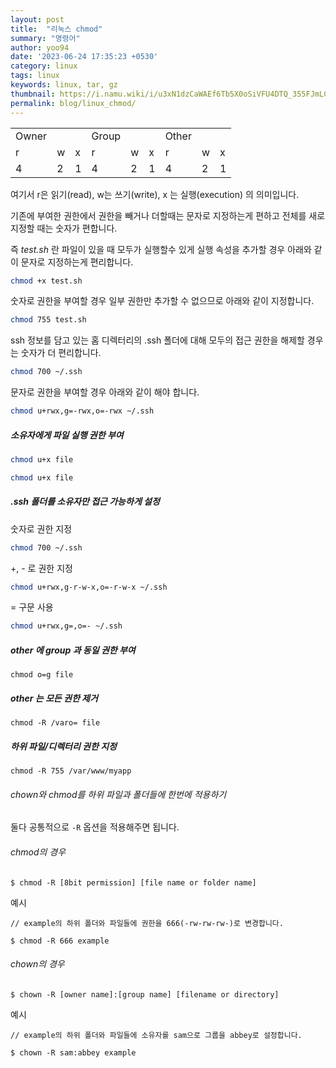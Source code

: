 ```yaml
---
layout: post
title:  "리눅스 chmod"
summary: "명령어"
author: yoo94
date: '2023-06-24 17:35:23 +0530'
category: linux
tags: linux
keywords: linux, tar, gz
thumbnail: https://i.namu.wiki/i/u3xN1dzCaWAEf6Tb5X0oSiVFU4DTQ_355FJmLCSTY7GZNyOnv60tkvcu0s0cD4Oce9vK6kylpAIEU-BYcju6Ww.webp
permalink: blog/linux_chmod/
---
```



|       |     |     |       |     |     |       |     |     |
| ----- | --- | --- | ----- | --- | --- | ----- | --- | --- |
| Owner |     |     | Group |     |     | Other |     |     |
| r     | w   | x   | r     | w   | x   | r     | w   | x   |
| 4     | 2   | 1   | 4     | 2   | 1   | 4     | 2   | 1   |

여기서 r은 읽기(read), w는 쓰기(write), x 는 실행(execution) 의 의미입니다.

기존에 부여한 권한에서 권한을 빼거나 더할때는 문자로 지정하는게 편하고 전체를 새로 지정할 때는 숫자가 편합니다.

즉 _test.sh_ 란 파일이 있을 때 모두가 실행할수 있게 실행 속성을 추가할 경우 아래와 같이 문자로 지정하는게 편리합니다.

```bash
chmod +x test.sh
```

숫자로 권한을 부여할 경우 일부 권한만 추가할 수 없으므로 아래와 같이 지정합니다.

```bash
chmod 755 test.sh
```


ssh 정보를 담고 있는 홈 디렉터리의 .ssh 폴더에 대해 모두의 접근 권한을 해제할 경우는 숫자가 더 편리합니다.

```bash
chmod 700 ~/.ssh
```

문자로 권한을 부여할 경우 아래와 같이 해야 합니다.

```bash
chmod u+rwx,g=-rwx,o=-rwx ~/.ssh
```

##### 소유자에게 파일 실행 권한 부여

```bash
chmod u+x file
```

```bash
chmod u+x file
```


##### .ssh 폴더를 소유자만 접근 가능하게 설정

숫자로 권한 지정

```bash
chmod 700 ~/.ssh
```

+, - 로 권한 지정

```bash
chmod u+rwx,g-r-w-x,o=-r-w-x ~/.ssh
```

= 구문 사용

```bash
chmod u+rwx,g=,o=- ~/.ssh
```


##### other 에 group 과 동일 권한 부여

```shell
chmod o=g file
```

##### other 는 모든 권한 제거
```shell
chmod -R /varo= file
```

##### 하위 파일/디렉터리 권한 지정

```shell
chmod -R 755 /var/www/myapp
```

###### chown와 chmod를 하위 파일과 폴더들에 한번에 적용하기
둘다 공통적으로 `-R` 옵션을 적용해주면 됩니다.
###### chmod의 경우

```shell
$ chmod -R [8bit permission] [file name or folder name]
```

예시

```shell
// example의 하위 폴더와 파일들에 권한을 666(-rw-rw-rw-)로 변경합니다.

$ chmod -R 666 example
```



###### chown의 경우

```shell
$ chown -R [owner name]:[group name] [filename or directory]
```

예시

```shell
// example의 하위 폴더와 파일들에 소유자를 sam으로 그룹을 abbey로 설정합니다.

$ chown -R sam:abbey example
```

